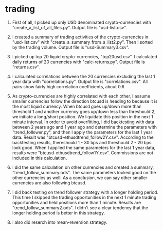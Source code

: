 # trading
1. First of all, I picked up only USD denominated crypto-currencies with "create_a_list_of_all_files.py". Output file is "usd-list.csv".

2. I created a summary of trading activities of the crypto-currencies in "usd-list.csv" with "create_a_summary_from_a_list2.py". Then I sorted by the trading volume. Output file is "usd-Summary3.csv".

3. I picked up top 20 liquid crypto-currencies, "top20usd.csv". I calculated daily returns of 20 currencies with "calc-returns.py". Output file is "returns.csv".

4. I calculated correlations between the 20 currencies excluding the last 1 year data with "correlations.py". Output file is "correlations.csv". All pairs show fairly high correlation coefficients, about 0.6.

5. As crypto-currencies are highly correlated with each other, I assume smaller currencies follow the direction btcusd is heading to because it is the most liquid currency. When btcusd goes up/down more than threshold 1 and another currency goes up/down less than threshould 2, we initiate a long/short position. We liquidate this position in the next 1 minute interval. In order to avoid overfitting, I did backtesting with data between 2 years ago and 1 year ago and determine the parameters with "trend_follower.py", and then I apply the parameters for the last 1 year data. Result was "btcusd-ethusdtrend_follow2Y.csv". According to the backtesting results, thereshould 1 - 30 bps and threshould 2 - 20 bps look good. When I applied the same parameters for the last 1 year data, results were "btcusd-ethusdtrend_follow1Y.csv". Commissions are not included in this calculation.

6. I did the same calculation on other currencies and created a summary, "trend_follow_summary.ods". The same parameters looked good on the other currencies as well. As a conclusion, we can say other smaller currencies are also following btcusd.

7. I did back testing on trend follower strategy with a longer holding period. This time I skipped the trading opportunities in the next 1 minute trading opportunities and held positions more than 1 minute. Results are "trend_follow_summary2.ods". I didn't see a clear tendency that the longer holding period is better in this strategy.

8. I also did reserch into mean-reversion strategy. 
